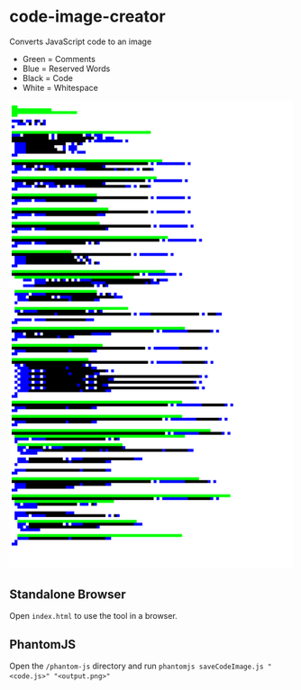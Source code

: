 # code-image-creator
Converts JavaScript code to an image

* Green = Comments
* Blue = Reserved Words 
* Black = Code
* White = Whitespace

<img src="phantom-js/img/test.png" class="img-fluid" alt="">

## Standalone Browser
Open `index.html` to use the tool in a browser.

## PhantomJS
Open the `/phantom-js` directory and run `phantomjs saveCodeImage.js "<code.js>" "<output.png>"`
